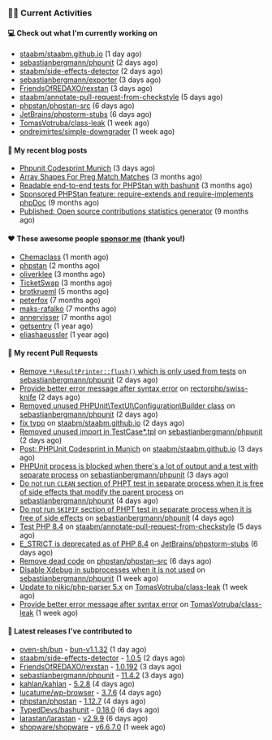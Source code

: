 ### 👨‍💻 Current Activities


#### 💻 Check out what I'm currently working on

- [staabm/staabm.github.io](https://github.com/staabm/staabm.github.io) (1 day ago)
- [sebastianbergmann/phpunit](https://github.com/sebastianbergmann/phpunit) (2 days ago)
- [staabm/side-effects-detector](https://github.com/staabm/side-effects-detector) (2 days ago)
- [sebastianbergmann/exporter](https://github.com/sebastianbergmann/exporter) (3 days ago)
- [FriendsOfREDAXO/rexstan](https://github.com/FriendsOfREDAXO/rexstan) (3 days ago)
- [staabm/annotate-pull-request-from-checkstyle](https://github.com/staabm/annotate-pull-request-from-checkstyle) (5 days ago)
- [phpstan/phpstan-src](https://github.com/phpstan/phpstan-src) (6 days ago)
- [JetBrains/phpstorm-stubs](https://github.com/JetBrains/phpstorm-stubs) (6 days ago)
- [TomasVotruba/class-leak](https://github.com/TomasVotruba/class-leak) (1 week ago)
- [ondrejmirtes/simple-downgrader](https://github.com/ondrejmirtes/simple-downgrader) (1 week ago)


#### 📜 My recent blog posts

- [Phpunit Codesprint Munich](https://staabm.github.io/2024/10/19/phpunit-codesprint-munich.html) (3 days ago)
- [Array Shapes For Preg Match Matches](https://staabm.github.io/2024/07/05/array-shapes-for-preg-match-matches.html) (3 months ago)
- [Readable end-to-end tests for PHPStan with bashunit](https://staabm.github.io/2024/06/28/readable-phpstan-end-to-end-tests-with-bashunit.html) (3 months ago)
- [Sponsored PHPStan feature: require-extends and require-implements phpDoc](https://staabm.github.io/2024/01/15/phpstan-require-extends-implements.html) (9 months ago)
- [Published: Open source contributions statistics generator](https://staabm.github.io/2024/01/10/oss-contribs-published.html) (9 months ago)


#### ❤️ These awesome people [sponsor me](https://github.com/sponsors/staabm) (thank you!)

- [Chemaclass](https://github.com/Chemaclass) (1 month ago)
- [phpstan](https://github.com/phpstan) (2 months ago)
- [oliverklee](https://github.com/oliverklee) (3 months ago)
- [TicketSwap](https://github.com/TicketSwap) (3 months ago)
- [brotkrueml](https://github.com/brotkrueml) (5 months ago)
- [peterfox](https://github.com/peterfox) (7 months ago)
- [maks-rafalko](https://github.com/maks-rafalko) (7 months ago)
- [annervisser](https://github.com/annervisser) (7 months ago)
- [getsentry](https://github.com/getsentry) (1 year ago)
- [eliashaeussler](https://github.com/eliashaeussler) (1 year ago)


#### 🔨 My recent Pull Requests

- [Remove `*\ResultPrinter::flush()` which is only used from tests](https://github.com/sebastianbergmann/phpunit/pull/6008) on [sebastianbergmann/phpunit](https://github.com/sebastianbergmann/phpunit) (2 days ago)
- [Provide better error message after syntax error](https://github.com/rectorphp/swiss-knife/pull/55) on [rectorphp/swiss-knife](https://github.com/rectorphp/swiss-knife) (2 days ago)
- [Removed unused PHPUnit\TextUI\Configuration\Builder class](https://github.com/sebastianbergmann/phpunit/pull/6006) on [sebastianbergmann/phpunit](https://github.com/sebastianbergmann/phpunit) (2 days ago)
- [fix typo](https://github.com/staabm/staabm.github.io/pull/117) on [staabm/staabm.github.io](https://github.com/staabm/staabm.github.io) (2 days ago)
- [Removed unused import in TestCase*.tpl](https://github.com/sebastianbergmann/phpunit/pull/6005) on [sebastianbergmann/phpunit](https://github.com/sebastianbergmann/phpunit) (2 days ago)
- [Post: PHPUnit Codesprint in Munich](https://github.com/staabm/staabm.github.io/pull/116) on [staabm/staabm.github.io](https://github.com/staabm/staabm.github.io) (3 days ago)
- [PHPUnit process is blocked when there&#39;s a lot of output and a test with separate process](https://github.com/sebastianbergmann/phpunit/pull/6003) on [sebastianbergmann/phpunit](https://github.com/sebastianbergmann/phpunit) (3 days ago)
- [Do not run `CLEAN` section of PHPT test in separate process when it is free of side effects that modify the parent process](https://github.com/sebastianbergmann/phpunit/pull/5999) on [sebastianbergmann/phpunit](https://github.com/sebastianbergmann/phpunit) (4 days ago)
- [Do not run `SKIPIF` section of PHPT test in separate process when it is free of side effects](https://github.com/sebastianbergmann/phpunit/pull/5998) on [sebastianbergmann/phpunit](https://github.com/sebastianbergmann/phpunit) (4 days ago)
- [Test PHP 8.4](https://github.com/staabm/annotate-pull-request-from-checkstyle/pull/117) on [staabm/annotate-pull-request-from-checkstyle](https://github.com/staabm/annotate-pull-request-from-checkstyle) (5 days ago)
- [E_STRICT is deprecated as of PHP 8.4](https://github.com/JetBrains/phpstorm-stubs/pull/1681) on [JetBrains/phpstorm-stubs](https://github.com/JetBrains/phpstorm-stubs) (6 days ago)
- [Remove dead code](https://github.com/phpstan/phpstan-src/pull/3575) on [phpstan/phpstan-src](https://github.com/phpstan/phpstan-src) (6 days ago)
- [Disable Xdebug in subprocesses when it is not used](https://github.com/sebastianbergmann/phpunit/pull/5989) on [sebastianbergmann/phpunit](https://github.com/sebastianbergmann/phpunit) (1 week ago)
- [Update to nikic/php-parser 5.x](https://github.com/TomasVotruba/class-leak/pull/47) on [TomasVotruba/class-leak](https://github.com/TomasVotruba/class-leak) (1 week ago)
- [Provide better error message after syntax error](https://github.com/TomasVotruba/class-leak/pull/46) on [TomasVotruba/class-leak](https://github.com/TomasVotruba/class-leak) (1 week ago)


#### 🔭 Latest releases I've contributed to

- [oven-sh/bun](https://github.com/oven-sh/bun) - [bun-v1.1.32](https://github.com/oven-sh/bun/releases/tag/bun-v1.1.32) (1 day ago)
- [staabm/side-effects-detector](https://github.com/staabm/side-effects-detector) - [1.0.5](https://github.com/staabm/side-effects-detector/releases/tag/1.0.5) (2 days ago)
- [FriendsOfREDAXO/rexstan](https://github.com/FriendsOfREDAXO/rexstan) - [1.0.192](https://github.com/FriendsOfREDAXO/rexstan/releases/tag/1.0.192) (3 days ago)
- [sebastianbergmann/phpunit](https://github.com/sebastianbergmann/phpunit) - [11.4.2](https://github.com/sebastianbergmann/phpunit/releases/tag/11.4.2) (3 days ago)
- [kahlan/kahlan](https://github.com/kahlan/kahlan) - [5.2.8](https://github.com/kahlan/kahlan/releases/tag/5.2.8) (4 days ago)
- [lucatume/wp-browser](https://github.com/lucatume/wp-browser) - [3.7.6](https://github.com/lucatume/wp-browser/releases/tag/3.7.6) (4 days ago)
- [phpstan/phpstan](https://github.com/phpstan/phpstan) - [1.12.7](https://github.com/phpstan/phpstan/releases/tag/1.12.7) (4 days ago)
- [TypedDevs/bashunit](https://github.com/TypedDevs/bashunit) - [0.18.0](https://github.com/TypedDevs/bashunit/releases/tag/0.18.0) (6 days ago)
- [larastan/larastan](https://github.com/larastan/larastan) - [v2.9.9](https://github.com/larastan/larastan/releases/tag/v2.9.9) (6 days ago)
- [shopware/shopware](https://github.com/shopware/shopware) - [v6.6.7.0](https://github.com/shopware/shopware/releases/tag/v6.6.7.0) (1 week ago)
